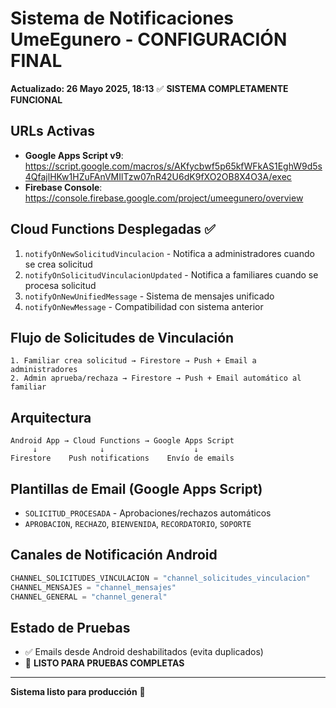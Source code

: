 # Sistema de Notificaciones UmeEgunero - CONFIGURACIÓN FINAL
**Actualizado: 26 Mayo 2025, 18:13** ✅ **SISTEMA COMPLETAMENTE FUNCIONAL**

## URLs Activas
- **Google Apps Script v9**: https://script.google.com/macros/s/AKfycbwf5p65kfWFkAS1EghW9d5s4QfajlHKw1HZuFAnVMIlTzw07nR42U6dK9fXO2OB8X4O3A/exec
- **Firebase Console**: https://console.firebase.google.com/project/umeegunero/overview

## Cloud Functions Desplegadas ✅
1. `notifyOnNewSolicitudVinculacion` - Notifica a administradores cuando se crea solicitud
2. `notifyOnSolicitudVinculacionUpdated` - Notifica a familiares cuando se procesa solicitud  
3. `notifyOnNewUnifiedMessage` - Sistema de mensajes unificado
4. `notifyOnNewMessage` - Compatibilidad con sistema anterior

## Flujo de Solicitudes de Vinculación
```
1. Familiar crea solicitud → Firestore → Push + Email a administradores
2. Admin aprueba/rechaza → Firestore → Push + Email automático al familiar
```

## Arquitectura
```
Android App → Cloud Functions → Google Apps Script
     ↓              ↓                    ↓
Firestore    Push notifications    Envío de emails
```

## Plantillas de Email (Google Apps Script)
- `SOLICITUD_PROCESADA` - Aprobaciones/rechazos automáticos
- `APROBACION`, `RECHAZO`, `BIENVENIDA`, `RECORDATORIO`, `SOPORTE`

## Canales de Notificación Android
```kotlin
CHANNEL_SOLICITUDES_VINCULACION = "channel_solicitudes_vinculacion"
CHANNEL_MENSAJES = "channel_mensajes"  
CHANNEL_GENERAL = "channel_general"
```

## Estado de Pruebas
- ✅ Emails desde Android deshabilitados (evita duplicados)
- 🧪 **LISTO PARA PRUEBAS COMPLETAS**

---
**Sistema listo para producción** 🚀 